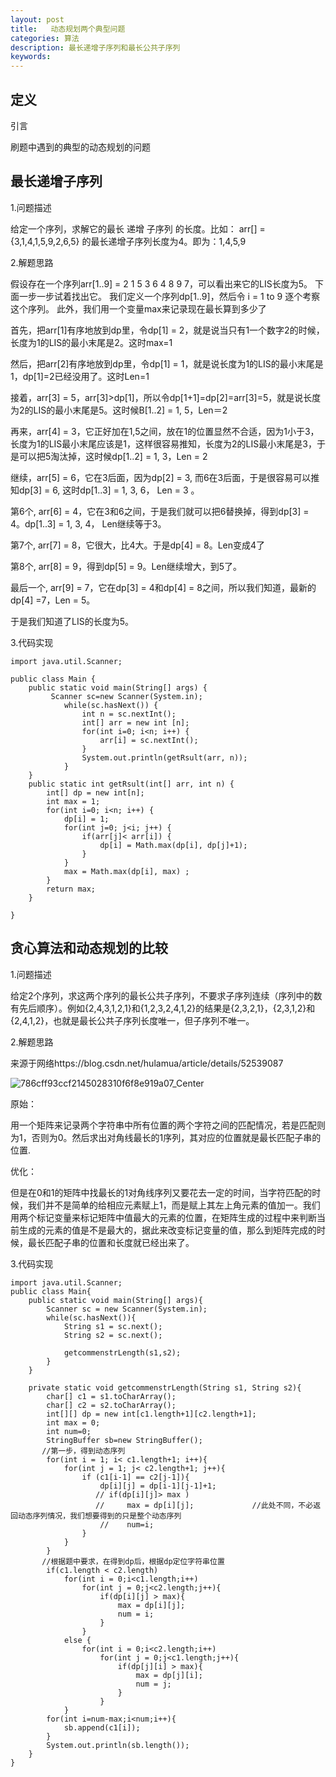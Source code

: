 ```yaml
---
layout: post
title:   动态规划两个典型问题
categories: 算法
description: 最长递增子序列和最长公共子序列
keywords: 
---
```



## 定义



引言

刷题中遇到的典型的动态规划的问题

## 最长递增子序列

1.问题描述

给定一个序列，求解它的最长 递增 子序列 的长度。比如： arr[] = {3,1,4,1,5,9,2,6,5}   的最长递增子序列长度为4。即为：1,4,5,9

2.解题思路

假设存在一个序列arr[1..9] = 2 1 5 3 6 4 8 9 7，可以看出来它的LIS长度为5。
下面一步一步试着找出它。
我们定义一个序列dp[1..9]，然后令 i = 1 to 9 逐个考察这个序列。
此外，我们用一个变量max来记录现在最长算到多少了

首先，把arr[1]有序地放到dp里，令dp[1] = 2，就是说当只有1一个数字2的时候，长度为1的LIS的最小末尾是2。这时max=1

然后，把arr[2]有序地放到dp里，令dp[1] = 1，就是说长度为1的LIS的最小末尾是1，dp[1]=2已经没用了。这时Len=1

接着，arr[3] = 5，arr[3]>dp[1]，所以令dp[1+1]=dp[2]=arr[3]=5，就是说长度为2的LIS的最小末尾是5。这时候B[1..2] = 1, 5，Len＝2

再来，arr[4] = 3，它正好加在1,5之间，放在1的位置显然不合适，因为1小于3，长度为1的LIS最小末尾应该是1，这样很容易推知，长度为2的LIS最小末尾是3，于是可以把5淘汰掉，这时候dp[1..2] = 1, 3，Len = 2

继续，arr[5] = 6，它在3后面，因为dp[2] = 3, 而6在3后面，于是很容易可以推知dp[3] = 6, 这时dp[1..3] = 1, 3, 6， Len = 3 。

第6个, arr[6] = 4，它在3和6之间，于是我们就可以把6替换掉，得到dp[3] = 4。dp[1..3] = 1, 3, 4， Len继续等于3。

第7个, arr[7] = 8，它很大，比4大。于是dp[4] = 8。Len变成4了

第8个, arr[8] = 9，得到dp[5] = 9。Len继续增大，到5了。

最后一个, arr[9] = 7，它在dp[3] = 4和dp[4] = 8之间，所以我们知道，最新的dp[4] =7，Len = 5。

于是我们知道了LIS的长度为5。

3.代码实现

```
import java.util.Scanner;

public class Main {
	public static void main(String[] args) {
		 Scanner sc=new Scanner(System.in);
	        while(sc.hasNext()) {
	        	int n = sc.nextInt();
	        	int[] arr = new int [n];
	        	for(int i=0; i<n; i++) {
	        		arr[i] = sc.nextInt();
	        	}
	        	System.out.println(getRsult(arr, n));
	        }
	}
	public static int getRsult(int[] arr, int n) {
		int[] dp = new int[n];
		int max = 1;
		for(int i=0; i<n; i++) {
			dp[i] = 1;
			for(int j=0; j<i; j++) {
				if(arr[j]< arr[i]) {
					dp[i] = Math.max(dp[i], dp[j]+1);
				}
			}
			max = Math.max(dp[i], max) ;
		}
		return max;
	}
	
}
```



## 贪心算法和动态规划的比较

1.问题描述

给定2个序列，求这两个序列的最长公共子序列，不要求子序列连续（序列中的数有先后顺序）。例如{2,4,3,1,2,1}和{1,2,3,2,4,1,2}的结果是{2,3,2,1}，{2,3,1,2}和{2,4,1,2}，也就是最长公共子序列长度唯一，但子序列不唯一。

2.解题思路

来源于网络https://blog.csdn.net/hulamua/article/details/52539087

![786cff93ccf2145028310f6f8e919a07_Center](E:\gitBlog\DingJiaYing.github.io\img\786cff93ccf2145028310f6f8e919a07_Center.jpg)

原始：

用一个矩阵来记录两个字符串中所有位置的两个字符之间的匹配情况，若是匹配则为1，否则为0。然后求出对角线最长的1序列，其对应的位置就是最长匹配子串的位置.

优化：

但是在0和1的矩阵中找最长的1对角线序列又要花去一定的时间，当字符匹配的时候，我们并不是简单的给相应元素赋上1，而是赋上其左上角元素的值加一。我们用两个标记变量来标记矩阵中值最大的元素的位置，在矩阵生成的过程中来判断当前生成的元素的值是不是最大的，据此来改变标记变量的值，那么到矩阵完成的时候，最长匹配子串的位置和长度就已经出来了。

3.代码实现

```
import java.util.Scanner;
public class Main{
    public static void main(String[] args){
        Scanner sc = new Scanner(System.in);
        while(sc.hasNext()){
            String s1 = sc.next();
            String s2 = sc.next();
   
            getcommenstrLength(s1,s2);
        }
    }
       
    private static void getcommenstrLength(String s1, String s2){
        char[] c1 = s1.toCharArray();
        char[] c2 = s2.toCharArray();
        int[][] dp = new int[c1.length+1][c2.length+1];
        int max = 0;
        int num=0;
        StringBuffer sb=new StringBuffer();
       //第一步，得到动态序列
        for(int i = 1; i< c1.length+1; i++){
            for(int j = 1; j< c2.length+1; j++){
                if (c1[i-1] == c2[j-1]){
                    dp[i][j] = dp[i-1][j-1]+1;
                   // if(dp[i][j]> max )   
                   //     max = dp[i][j];             //此处不同，不必返回动态序列情况，我们想要得到的只是整个动态序列
                    //    num=i;
                }
            }
        }
       //根据题中要求，在得到dp后，根据dp定位字符串位置
        if(c1.length < c2.length)
            for(int i = 0;i<c1.length;i++)
                for(int j = 0;j<c2.length;j++){
                    if(dp[i][j] > max){
                        max = dp[i][j];
                        num = i;
                    }
                }
            else {
                for(int i = 0;i<c2.length;i++)
                    for(int j = 0;j<c1.length;j++){
                        if(dp[j][i] > max){
                            max = dp[j][i];
                            num = j;
                        }
                    }
            }
        for(int i=num-max;i<num;i++){
            sb.append(c1[i]); 
        }
        System.out.println(sb.length());
    }
}
```



